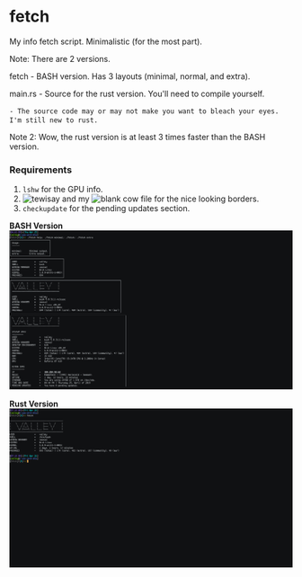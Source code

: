# fetch
My info fetch script. Minimalistic (for the most part).

Note: There are 2 versions.

fetch - BASH version. Has 3 layouts (minimal, normal, and extra).

main.rs - Source for the rust version. You'll need to compile yourself.

	- The source code may or may not make you want to bleach your eyes. I'm still new to rust.

Note 2: Wow, the rust version is at least 3 times faster than the BASH version.

### Requirements
1. `lshw` for the GPU info.
2. ![tewisay](https://github.com/lucy/tewisay) and my ![blank cow file](https://github.com/Phate6660/dotfiles/blob/master/Cow%20Files/blank.cow) for the nice looking borders.
3. `checkupdate` for the pending updates section.

**BASH Version**
![BASH](scrot.png?raw=true "BASH")

**Rust Version**
![Rust](rust.png?raw=true "Rust")
